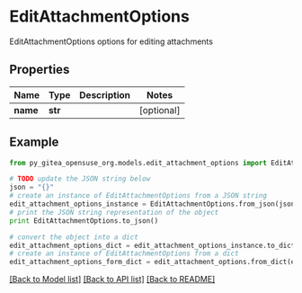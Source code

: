 # EditAttachmentOptions

EditAttachmentOptions options for editing attachments

## Properties

Name | Type | Description | Notes
------------ | ------------- | ------------- | -------------
**name** | **str** |  | [optional] 

## Example

```python
from py_gitea_opensuse_org.models.edit_attachment_options import EditAttachmentOptions

# TODO update the JSON string below
json = "{}"
# create an instance of EditAttachmentOptions from a JSON string
edit_attachment_options_instance = EditAttachmentOptions.from_json(json)
# print the JSON string representation of the object
print EditAttachmentOptions.to_json()

# convert the object into a dict
edit_attachment_options_dict = edit_attachment_options_instance.to_dict()
# create an instance of EditAttachmentOptions from a dict
edit_attachment_options_form_dict = edit_attachment_options.from_dict(edit_attachment_options_dict)
```
[[Back to Model list]](../README.md#documentation-for-models) [[Back to API list]](../README.md#documentation-for-api-endpoints) [[Back to README]](../README.md)


